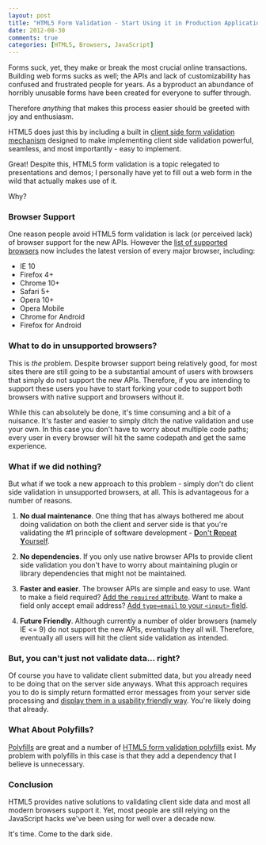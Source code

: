 ```yaml
---
layout: post
title: "HTML5 Form Validation - Start Using it in Production Applications"
date: 2012-08-30
comments: true
categories: [HTML5, Browsers, JavaScript]
---
```


Forms suck, yet, they make or break the most crucial online transactions.  Building web forms sucks as well; the APIs and lack of customizability has confused and frustrated people for years.  As a byproduct an abundance of horribly unusable forms have been created for everyone to suffer through.

Therefore *anything* that makes this process easier should be greeted with joy and enthusiasm.

HTML5 does just this by including a built in [client side form validation mechanism](https://developer.mozilla.org/en-US/docs/HTML/Forms_in_HTML#Constraint_Validation_API) designed to make implementing client side validation powerful, seamless, and most importantly - easy to implement.

Great!  Despite this, HTML5 form validation is a topic relegated to presentations and demos; I personally have yet to fill out a web form in the wild that actually makes use of it.

Why?

<!--more-->

### Browser Support

One reason people avoid HTML5 form validation is lack (or perceived lack) of browser support for the new APIs.  However the [list of supported browsers](http://caniuse.com/#feat=form-validation) now includes the latest version of every major browser, including:

* IE 10
* Firefox 4+
* Chrome 10+
* Safari 5+
* Opera 10+
* Opera Mobile
* Chrome for Android
* Firefox for Android

### What to do in unsupported browsers?

This is *the* problem.  Despite browser support being relatively good, for most sites there are still going to be a substantial amount of users with browsers that simply do not support the new APIs.  Therefore, if you are intending to support these users you have to start forking your code to support both browsers with native support and browsers without it.

While this can absolutely be done, it's time consuming and a bit of a nuisance.  It's faster and easier to simply ditch the native validation and use your own.  In this case you don't have to worry about multiple code paths; every user in every browser will hit the same codepath and get the same experience.

### What if we did nothing?

But what if we took a new approach to this problem - simply don't do client side validation in unsupported browsers, at all.  This is advantageous for a number of reasons.

1) **No dual maintenance**.  One thing that has always bothered me about doing validation on both the client and server side is that you're validating the #1 principle of software development - [**D**on't **R**epeat **Y**ourself](http://en.wikipedia.org/wiki/Don't_repeat_yourself).

2) **No dependencies**.  If you only use native browser APIs to provide client side validation you don't have to worry about maintaining plugin or library dependencies that might not be maintained.

3) **Faster and easier**.  The browser APIs are simple and easy to use.  Want to make a field required?  [Add the `required` attribute](http://wufoo.com/html5/attributes/09-required.html).  Want to make a field only accept email address?  [Add `type=email` to your `<input>` field](http://wufoo.com/html5/types/1-email.html).

4) **Future Friendly**.  Although currently a number of older browsers (namely IE <= 9) do not support the new APIs, eventually they all will.  Therefore, eventually all users will hit the client side validation as intended.

### But, you can't just not validate data... right?

Of course you have to validate client submitted data, but you already need to be doing that on the server side anyways.  What this approach requires you to do is simply return formatted error messages from your server side processing and [display them in a usability friendly way](http://uxdesign.smashingmagazine.com/2011/11/08/extensive-guide-web-form-usability/).  You're likely doing that already.

### What About Polyfills?

[Polyfills](http://remysharp.com/2010/10/08/what-is-a-polyfill/) are great and a number of [HTML5 form validation polyfills](https://github.com/Modernizr/Modernizr/wiki/HTML5-Cross-browser-Polyfills) exist.  My problem with polyfills in this case is that they add a dependency that I believe is unnecessary.

### Conclusion

HTML5 provides native solutions to validating client side data and most all modern browsers support it.  Yet, most people are still relying on the JavaScript hacks we've been using for well over a decade now.

It's time.  Come to the dark side.
